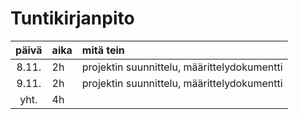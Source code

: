 # Tuntikirjanpito

| päivä | aika | mitä tein  |
| :----:|:-----| :-----|
| 8.11. | 2h   | projektin suunnittelu, määrittelydokumentti |
| 9.11. | 2h   | projektin suunnittelu, määrittelydokumentti |
| yht.  | 4h   |
